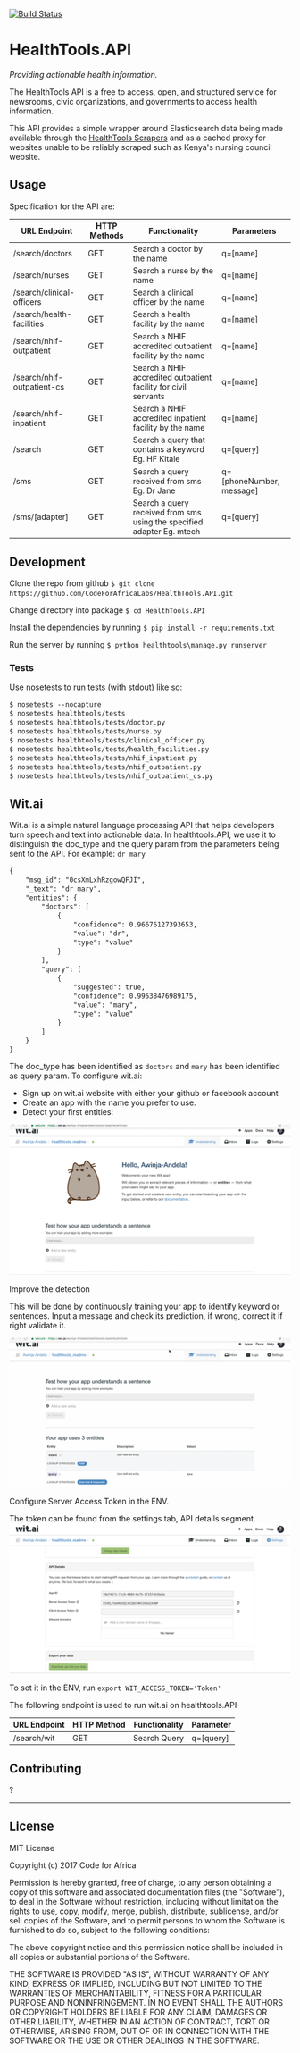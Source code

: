 [![Build Status](https://travis-ci.org/CodeForAfricaLabs/HealthTools.API.svg?branch=master)](https://travis-ci.org/CodeForAfricaLabs/HealthTools.API)

# HealthTools.API

_Providing actionable health information._

The HealthTools API is a free to access, open, and structured service for newsrooms, civic organizations, and governments to access health information.

This API provides a simple wrapper around Elasticsearch data being made available through the [HealthTools Scrapers](https://github.com/CodeForAfrica-SCRAPERS/healthtools_ke) and as a cached proxy for websites unable to be reliably scraped such as Kenya's nursing council website.

## Usage

Specification for the API are:


| URL Endpoint               | HTTP  Methods | Functionality                                                          | Parameters                |
|----------------------------|---------------|------------------------------------------------------------------------|---------------------------|
| /search/doctors            | GET           | Search a doctor by the name                                            | q=[name]                  |
| /search/nurses             | GET           | Search a nurse by the name                                             | q=[name]                  |
| /search/clinical-officers  | GET           | Search a clinical officer by the name                                  | q=[name]                  |
| /search/health-facilities  | GET           | Search a health facility by the name                                   | q=[name]                  |
| /search/nhif-outpatient    | GET           | Search a NHIF accredited outpatient facility by the name               | q=[name]                  |
| /search/nhif-outpatient-cs | GET           | Search a NHIF accredited outpatient  facility for civil servants       | q=[name]                  |
| /search/nhif-inpatient     | GET           | Search a NHIF accredited inpatient facility by the name                | q=[name]                  |
| /search                    | GET           | Search a query that contains a keyword Eg. HF Kitale                   | q=[query]                 |
| /sms                       | GET           | Search a query received from sms Eg. Dr Jane                           | q=[phoneNumber,  message] |
| /sms/[adapter]             | GET           | Search a query received from sms using the specified adapter Eg. mtech | q=[query]                 |

<!-- TODO: make the specifications a lot less by only listing the static endpoints -->

<!-- TODO: add standards we are using for API provision -->

## Development

Clone the repo from github `$ git clone https://github.com/CodeForAfricaLabs/HealthTools.API.git`

Change directory into package `$ cd HealthTools.API`

Install the dependencies by running `$ pip install -r requirements.txt`

Run the server by running `$ python healthtools\manage.py runserver`

### Tests

Use nosetests to run tests (with stdout) like so:

```
$ nosetests --nocapture
$ nosetests healthtools/tests
$ nosetests healthtools/tests/doctor.py
$ nosetests healthtools/tests/nurse.py
$ nosetests healthtools/tests/clinical_officer.py
$ nosetests healthtools/tests/health_facilities.py
$ nosetests healthtools/tests/nhif_inpatient.py
$ nosetests healthtools/tests/nhif_outpatient.py
$ nosetests healthtools/tests/nhif_outpatient_cs.py
```
## Wit.ai
Wit.ai is a simple natural language processing API that helps developers turn speech and text into actionable data. In healthtools.API, we use it to distinguish the doc_type and the query param from the parameters being sent to the API. 
For example: `dr mary`

```
{
    "msg_id": "0csXmLxhRzgowQFJI",
    "_text": "dr mary",
    "entities": {
        "doctors": [
            {
                "confidence": 0.96676127393653,
                "value": "dr",
                "type": "value"
            }
        ],
        "query": [
            {
                "suggested": true,
                "confidence": 0.99538476989175,
                "value": "mary",
                "type": "value"
            }
        ]
    }
}
```
The doc_type has been identified as `doctors` and `mary` has been identified as query param.
To configure wit.ai:
- Sign up on wit.ai website with either your github or facebook account
- Create an app with the name you prefer to use.
- Detect your first entities:

![Alt text](images/teach.gif?raw=true "Title")   

Improve the detection

This will be done by continuously training your app to identify keyword or sentences. Input a message and check its prediction, if wrong, correct it if right validate it. 

![Alt text](images/training.gif?raw=true "Title")

Configure Server Access Token in the ENV.

The token can be found from the settings tab, API details segment.
![Alt text](images/at.png?raw=true "Title")

To set it in the ENV, run  `export WIT_ACCESS_TOKEN='Token'`

The following endpoint is used to run wit.ai on healthtools.API

| URL Endpoint | HTTP Method | Functionality | Parameter |
|--------------|-------------|---------------|-----------|
| /search/wit  | GET         | Search Query  | q=[query] |


## Contributing

?

---

## License

MIT License

Copyright (c) 2017 Code for Africa

Permission is hereby granted, free of charge, to any person obtaining a copy
of this software and associated documentation files (the "Software"), to deal
in the Software without restriction, including without limitation the rights
to use, copy, modify, merge, publish, distribute, sublicense, and/or sell
copies of the Software, and to permit persons to whom the Software is
furnished to do so, subject to the following conditions:

The above copyright notice and this permission notice shall be included in all
copies or substantial portions of the Software.

THE SOFTWARE IS PROVIDED "AS IS", WITHOUT WARRANTY OF ANY KIND, EXPRESS OR
IMPLIED, INCLUDING BUT NOT LIMITED TO THE WARRANTIES OF MERCHANTABILITY,
FITNESS FOR A PARTICULAR PURPOSE AND NONINFRINGEMENT. IN NO EVENT SHALL THE
AUTHORS OR COPYRIGHT HOLDERS BE LIABLE FOR ANY CLAIM, DAMAGES OR OTHER
LIABILITY, WHETHER IN AN ACTION OF CONTRACT, TORT OR OTHERWISE, ARISING FROM,
OUT OF OR IN CONNECTION WITH THE SOFTWARE OR THE USE OR OTHER DEALINGS IN THE
SOFTWARE.
